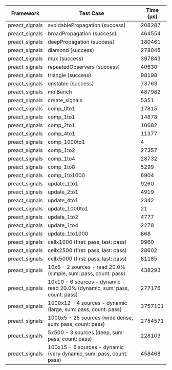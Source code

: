 | Framework | Test Case | Time (μs) |
| --- | --- | --- |
| preact_signals | avoidablePropagation (success) | 208287 |
| preact_signals | broadPropagation (success) | 464554 |
| preact_signals | deepPropagation (success) | 180461 |
| preact_signals | diamond (success) | 278045 |
| preact_signals | mux (success) | 397843 |
| preact_signals | repeatedObservers (success) | 40630 |
| preact_signals | triangle (success) | 98198 |
| preact_signals | unstable (success) | 73763 |
| preact_signals | molBench | 487982 |
| preact_signals | create_signals | 5351 |
| preact_signals | comp_0to1 | 17815 |
| preact_signals | comp_1to1 | 14878 |
| preact_signals | comp_2to1 | 10682 |
| preact_signals | comp_4to1 | 11377 |
| preact_signals | comp_1000to1 | 4 |
| preact_signals | comp_1to2 | 27357 |
| preact_signals | comp_1to4 | 28732 |
| preact_signals | comp_1to8 | 5299 |
| preact_signals | comp_1to1000 | 6904 |
| preact_signals | update_1to1 | 9260 |
| preact_signals | update_2to1 | 4919 |
| preact_signals | update_4to1 | 2342 |
| preact_signals | update_1000to1 | 21 |
| preact_signals | update_1to2 | 4777 |
| preact_signals | update_1to4 | 2278 |
| preact_signals | update_1to1000 | 868 |
| preact_signals | cellx1000 (first: pass, last: pass) | 9960 |
| preact_signals | cellx2500 (first: pass, last: pass) | 28602 |
| preact_signals | cellx5000 (first: pass, last: pass) | 81185 |
| preact_signals | 10x5 - 2 sources - read 20.0% (simple, sum: pass, count: pass) | 438293 |
| preact_signals | 10x10 - 6 sources - dynamic - read 20.0% (dynamic, sum: pass, count: pass) | 277176 |
| preact_signals | 1000x12 - 4 sources - dynamic (large, sum: pass, count: pass) | 3757101 |
| preact_signals | 1000x5 - 25 sources (wide dense, sum: pass, count: pass) | 2754571 |
| preact_signals | 5x500 - 3 sources (deep, sum: pass, count: pass) | 228103 |
| preact_signals | 100x15 - 6 sources - dynamic (very dynamic, sum: pass, count: pass) | 458468 |
